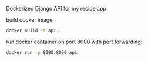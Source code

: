 Dockerized Django API for my recipe app

build docker image:
```bash
docker build -t api .
```

run docker container on port 8000 with port forwarding:
```bash
docker run -p 8000:8000 api
```

